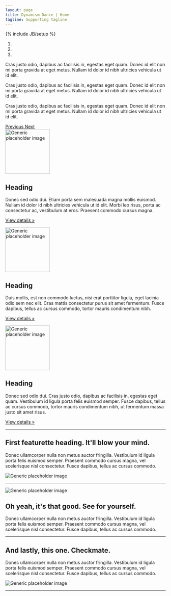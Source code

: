 ```yaml
---
layout: page
title: Dynamism Dance | Home
tagline: Supporting tagline
---
```

{% include JB/setup %}


<!-- Example row of columns -->
<div id="carousel-example-generic" class="carousel slide" data-ride="carousel">
  <ol class="carousel-indicators">
    <li data-target="#carousel-example-generic" data-slide-to="0" class="active"></li>
    <li data-target="#carousel-example-generic" data-slide-to="1" class=""></li>
    <li data-target="#carousel-example-generic" data-slide-to="2" class=""></li>
  </ol>
  <div class="carousel-inner" role="listbox">
    <div class="item active" style="background-image: url('{{ HOME_PATH }}assets/images/carousel1.jpg'); background-size: cover; background-repeat:no-repeat; background-position: top; background-attachment: fixed;">
      <div class="carousel-caption">
        <p lingdex="133">Cras justo odio, dapibus ac facilisis in, egestas eget quam. Donec id elit non mi porta gravida at eget metus. Nullam id dolor id nibh ultricies vehicula ut id elit.</p>
      </div>
    </div>
    <div class="item" style="background-image: url('{{ HOME_PATH }}assets/images/carousel2.jpg'); background-size: cover; background-position: center; background-attachment: fixed;">
      <div class="carousel-caption">
        <p lingdex="133">Cras justo odio, dapibus ac facilisis in, egestas eget quam. Donec id elit non mi porta gravida at eget metus. Nullam id dolor id nibh ultricies vehicula ut id elit.</p>
      </div>
    </div>
    <div class="item" style="background-image: url('{{ HOME_PATH }}assets/images/carousel3.jpg'); background-size: cover; background-position: center; background-attachment: fixed;">
      <div class="carousel-caption">
        <p lingdex="133">Cras justo odio, dapibus ac facilisis in, egestas eget quam. Donec id elit non mi porta gravida at eget metus. Nullam id dolor id nibh ultricies vehicula ut id elit.</p>
      </div>
    </div>
  </div>
  <a class="left carousel-control" href="#carousel-example-generic" role="button" data-slide="prev">
    <span class="glyphicon glyphicon-chevron-left" aria-hidden="true"></span>
    <span class="sr-only">Previous</span>
  </a>
  <a class="right carousel-control" href="#carousel-example-generic" role="button" data-slide="next">
    <span class="glyphicon glyphicon-chevron-right" aria-hidden="true"></span>
    <span class="sr-only">Next</span>
  </a>
</div>




<!-- Marketing messaging and featurettes
================================================== -->
<!-- Wrap the rest of the page in another container to center all the content. -->

<div class="container marketing">

  <!-- Three columns of text below the carousel -->
  <div class="row">
    <div class="col-lg-4">
      <img class="img-circle" src="{{ HOME_PATH }}assets/images/head1.jpeg" alt="Generic placeholder image" style="width: 140px; height: 140px;">
      <h2>Heading</h2>
      <p>Donec sed odio dui. Etiam porta sem malesuada magna mollis euismod. Nullam id dolor id nibh ultricies vehicula ut id elit. Morbi leo risus, porta ac consectetur ac, vestibulum at eros. Praesent commodo cursus magna.</p>
      <p><a class="btn btn-default" href="#" role="button">View details &raquo;</a></p>
    </div><!-- /.col-lg-4 -->
    <div class="col-lg-4">
      <img class="img-circle" src="{{ HOME_PATH }}assets/images/head2.jpeg" alt="Generic placeholder image" style="width: 140px; height: 140px;">
      <h2>Heading</h2>
      <p>Duis mollis, est non commodo luctus, nisi erat porttitor ligula, eget lacinia odio sem nec elit. Cras mattis consectetur purus sit amet fermentum. Fusce dapibus, tellus ac cursus commodo, tortor mauris condimentum nibh.</p>
      <p><a class="btn btn-default" href="#" role="button">View details &raquo;</a></p>
    </div><!-- /.col-lg-4 -->
    <div class="col-lg-4">
      <img class="img-circle" src="{{ HOME_PATH }}assets/images/head3.jpeg" alt="Generic placeholder image" style="width: 140px; height: 140px;">
      <h2>Heading</h2>
      <p>Donec sed odio dui. Cras justo odio, dapibus ac facilisis in, egestas eget quam. Vestibulum id ligula porta felis euismod semper. Fusce dapibus, tellus ac cursus commodo, tortor mauris condimentum nibh, ut fermentum massa justo sit amet risus.</p>
      <p><a class="btn btn-default" href="#" role="button">View details &raquo;</a></p>
    </div><!-- /.col-lg-4 -->
  </div><!-- /.row -->


  <!-- START THE FEATURETTES -->

  <hr class="featurette-divider">

  <div class="row featurette">
    <div class="col-md-7">
      <h2 class="featurette-heading">First featurette heading. <span class="text-muted">It'll blow your mind.</span></h2>
      <p class="lead">Donec ullamcorper nulla non metus auctor fringilla. Vestibulum id ligula porta felis euismod semper. Praesent commodo cursus magna, vel scelerisque nisl consectetur. Fusce dapibus, tellus ac cursus commodo.</p>
    </div>
    <div class="col-md-5">
      <img class="featurette-image img-responsive" data-src="holder.js/500x500/auto" alt="Generic placeholder image">
    </div>
  </div>

  <hr class="featurette-divider">

  <div class="row featurette">
    <div class="col-md-5">
      <img class="featurette-image img-responsive" data-src="holder.js/500x500/auto" alt="Generic placeholder image">
    </div>
    <div class="col-md-7">
      <h2 class="featurette-heading">Oh yeah, it's that good. <span class="text-muted">See for yourself.</span></h2>
      <p class="lead">Donec ullamcorper nulla non metus auctor fringilla. Vestibulum id ligula porta felis euismod semper. Praesent commodo cursus magna, vel scelerisque nisl consectetur. Fusce dapibus, tellus ac cursus commodo.</p>
    </div>
  </div>

  <hr class="featurette-divider">

  <div class="row featurette">
    <div class="col-md-7">
      <h2 class="featurette-heading">And lastly, this one. <span class="text-muted">Checkmate.</span></h2>
      <p class="lead">Donec ullamcorper nulla non metus auctor fringilla. Vestibulum id ligula porta felis euismod semper. Praesent commodo cursus magna, vel scelerisque nisl consectetur. Fusce dapibus, tellus ac cursus commodo.</p>
    </div>
    <div class="col-md-5">
      <img class="featurette-image img-responsive" data-src="holder.js/500x500/auto" alt="Generic placeholder image">
    </div>
  </div>

  <hr class="featurette-divider">

  <!-- /END THE FEATURETTES -->




